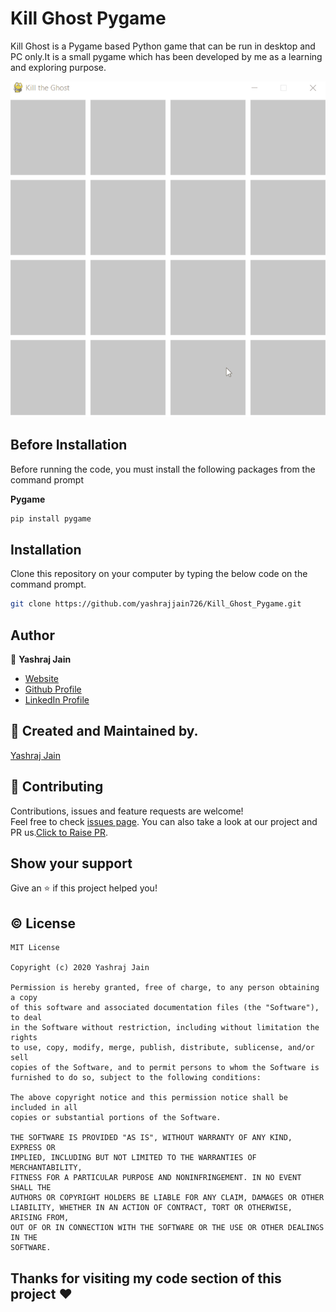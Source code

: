 # Kill Ghost Pygame

Kill Ghost is a Pygame based Python game that can be run in desktop and PC only.It is a small pygame which has been developed by me as a learning and exploring purpose.


 ![](https://github.com/yashrajjain726/Kill-the-Ghost-Pygame/blob/master/gif/view.gif)

 


## Before Installation
Before running the code, you must install the following packages from the command prompt

 **Pygame**


```bash
pip install pygame
```



## Installation

Clone this repository on your computer by typing the below code on the command prompt.

```bash
git clone https://github.com/yashrajjain726/Kill_Ghost_Pygame.git
```


## Author

👤 **Yashraj Jain**

* [Website](yashrajjain726.github.io)
* [Github Profile](https://github.com/yashrajjain726)
* [LinkedIn Profile](https://linkedin.com/in\/yashraj-jain-695453178\/)

## 🙋 Created and Maintained by. 
[Yashraj Jain](https://github.com/yashrajjain726)

## 🤝 Contributing

Contributions, issues and feature requests are welcome!<br />Feel free to check [issues page](https://github.com/yashrajjain726/Kill_Ghost_Pygame/issues). You can also take a look at our project and PR us.[Click to Raise PR](https://github.com/yashrajjain726/Kill_Ghost_Pygame/pulls).

## Show your support

Give an ⭐️ if this project helped you!

## © License 
```
MIT License

Copyright (c) 2020 Yashraj Jain

Permission is hereby granted, free of charge, to any person obtaining a copy
of this software and associated documentation files (the "Software"), to deal
in the Software without restriction, including without limitation the rights
to use, copy, modify, merge, publish, distribute, sublicense, and/or sell
copies of the Software, and to permit persons to whom the Software is
furnished to do so, subject to the following conditions:

The above copyright notice and this permission notice shall be included in all
copies or substantial portions of the Software.

THE SOFTWARE IS PROVIDED "AS IS", WITHOUT WARRANTY OF ANY KIND, EXPRESS OR
IMPLIED, INCLUDING BUT NOT LIMITED TO THE WARRANTIES OF MERCHANTABILITY,
FITNESS FOR A PARTICULAR PURPOSE AND NONINFRINGEMENT. IN NO EVENT SHALL THE
AUTHORS OR COPYRIGHT HOLDERS BE LIABLE FOR ANY CLAIM, DAMAGES OR OTHER
LIABILITY, WHETHER IN AN ACTION OF CONTRACT, TORT OR OTHERWISE, ARISING FROM,
OUT OF OR IN CONNECTION WITH THE SOFTWARE OR THE USE OR OTHER DEALINGS IN THE
SOFTWARE.
```
## Thanks for visiting my code section of this project :heart: 
